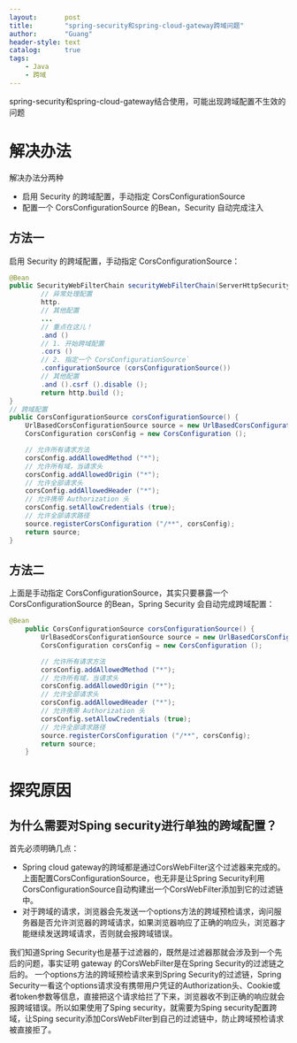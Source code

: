 ```yaml
---
layout:       post
title:        "spring-security和spring-cloud-gateway跨域问题"
author:       "Guang"
header-style: text
catalog:      true
tags:
    - Java
    - 跨域
---
```


spring-security和spring-cloud-gateway结合使用，可能出现跨域配置不生效的问题
# 解决办法
解决办法分两种

- 启用 Security 的跨域配置，手动指定 CorsConfigurationSource
- 配置一个 CorsConfigurationSource 的Bean，Security 自动完成注入
## 方法一
启用 Security 的跨域配置，手动指定 CorsConfigurationSource：
```java
@Bean
public SecurityWebFilterChain securityWebFilterChain(ServerHttpSecurity http) {
        // 异常处理配置
        http.
        // 其他配置
        ...
        // 重点在这儿！
        .and ()
        // 1. 开始跨域配置
        .cors ()
        // 2. 指定一个 CorsConfigurationSource`
        .configurationSource (corsConfigurationSource())
        // 其他配置
        .and ().csrf ().disable ();
        return http.build ();
}
// 跨域配置
public CorsConfigurationSource corsConfigurationSource() {
    UrlBasedCorsConfigurationSource source = new UrlBasedCorsConfigurationSource (new PathPatternParser ());
    CorsConfiguration corsConfig = new CorsConfiguration ();

    // 允许所有请求方法
    corsConfig.addAllowedMethod ("*");
    // 允许所有域，当请求头
    corsConfig.addAllowedOrigin ("*");
    // 允许全部请求头
    corsConfig.addAllowedHeader ("*");
    // 允许携带 Authorization 头
    corsConfig.setAllowCredentials (true);
    // 允许全部请求路径
    source.registerCorsConfiguration ("/**", corsConfig);
    return source;
}
```
## 方法二
上面是手动指定 CorsConfigurationSource，其实只要暴露一个 CorsConfigurationSource 的Bean，Spring Security 会自动完成跨域配置：
```java
@Bean
    public CorsConfigurationSource corsConfigurationSource() {
        UrlBasedCorsConfigurationSource source = new UrlBasedCorsConfigurationSource (new PathPatternParser ());
        CorsConfiguration corsConfig = new CorsConfiguration ();

        // 允许所有请求方法
        corsConfig.addAllowedMethod ("*");
        // 允许所有域，当请求头
        corsConfig.addAllowedOrigin ("*");
        // 允许全部请求头
        corsConfig.addAllowedHeader ("*");
        // 允许携带 Authorization 头
        corsConfig.setAllowCredentials (true);
        // 允许全部请求路径
        source.registerCorsConfiguration ("/**", corsConfig);
        return source;
    }
```
# 探究原因
## 为什么需要对Sping security进行单独的跨域配置？
首先必须明确几点：
- Spring cloud gateway的跨域都是通过CorsWebFilter这个过滤器来完成的。上面配置CorsConfigurationSource，也无非是让Spring Security利用CorsConfigurationSource自动构建出一个CorsWebFilter添加到它的过滤链中。
- 对于跨域的请求，浏览器会先发送一个options方法的跨域预检请求，询问服务器是否允许浏览器的跨域请求，如果浏览器响应了正确的响应头，浏览器才能继续发送跨域请求，否则就会报跨域错误。  

我们知道Spring Security也是基于过滤器的，既然是过滤器那就会涉及到一个先后的问题，事实证明 gateway 的CorsWebFilter是在Spring Security的过滤链之后的。
一个options方法的跨域预检请求来到Spring Security的过滤链，Spring Security一看这个options请求没有携带用户凭证的Authorization头、Cookie或者token参数等信息，直接把这个请求给拦了下来，浏览器收不到正确的响应就会报跨域错误。所以如果使用了Sping security，就需要为Sping security配置跨域，让Sping security添加CorsWebFilter到自己的过滤链中，防止跨域预检请求被直接拒了。

